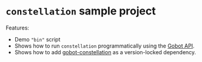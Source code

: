 # `constellation` sample project

Features:

- Demo `"bin"` script
- Shows how to run `constellation` programmatically using the [Gobot API](https://github.com/benallfree/gobot/tree/v1.0.0-alpha.36/docs/readme.md).
- Shows how to add [gobot-constellation](https://www.npmjs.com/package/gobot-constellation) as a version-locked dependency.
